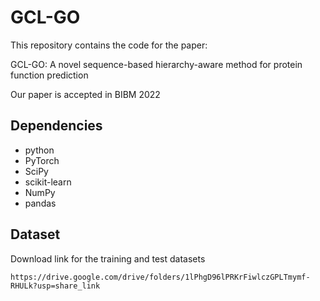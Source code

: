 # GCL-GO
This repository contains the code for the paper: 

GCL-GO: A novel sequence-based hierarchy-aware method for protein function prediction

Our paper is accepted in BIBM 2022
## Dependencies
+ python
+ PyTorch
+ SciPy
+ scikit-learn
+ NumPy
+ pandas

## Dataset
Download link for the training and test datasets

```
https://drive.google.com/drive/folders/1lPhgD96lPRKrFiwlczGPLTmymf-RHULk?usp=share_link
```
